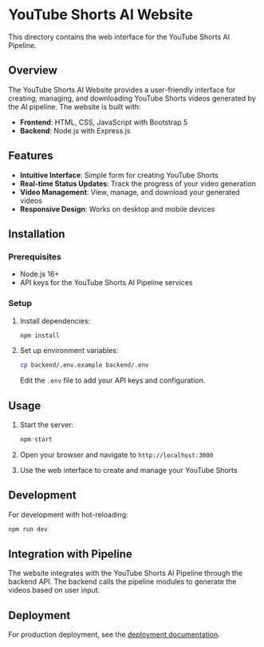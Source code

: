 # YouTube Shorts AI Website

This directory contains the web interface for the YouTube Shorts AI Pipeline.

## Overview

The YouTube Shorts AI Website provides a user-friendly interface for creating, managing, and downloading YouTube Shorts videos generated by the AI pipeline. The website is built with:

- **Frontend**: HTML, CSS, JavaScript with Bootstrap 5
- **Backend**: Node.js with Express.js

## Features

- **Intuitive Interface**: Simple form for creating YouTube Shorts
- **Real-time Status Updates**: Track the progress of your video generation
- **Video Management**: View, manage, and download your generated videos
- **Responsive Design**: Works on desktop and mobile devices

## Installation

### Prerequisites

- Node.js 16+
- API keys for the YouTube Shorts AI Pipeline services

### Setup

1. Install dependencies:
   ```bash
   npm install
   ```

2. Set up environment variables:
   ```bash
   cp backend/.env.example backend/.env
   ```
   Edit the `.env` file to add your API keys and configuration.

## Usage

1. Start the server:
   ```bash
   npm start
   ```

2. Open your browser and navigate to `http://localhost:3000`

3. Use the web interface to create and manage your YouTube Shorts

## Development

For development with hot-reloading:
```bash
npm run dev
```

## Integration with Pipeline

The website integrates with the YouTube Shorts AI Pipeline through the backend API. The backend calls the pipeline modules to generate the videos based on user input.

## Deployment

For production deployment, see the [deployment documentation](../docs/deployment.md).
